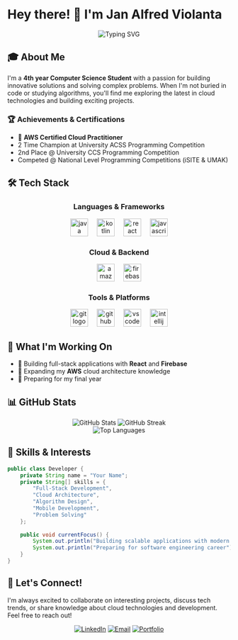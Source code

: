 # Hey there! 👋 I'm Jan Alfred Violanta

<div align="center">
  <img src="https://readme-typing-svg.herokuapp.com?font=Fira+Code&size=30&duration=3000&pause=1000&color=58A6FF&center=true&vCenter=true&width=600&lines=Computer+Science+Student;AWS+Certified+Cloud+Practitioner;Programming+Competitor;Full-Stack+Developer" alt="Typing SVG" />
</div>

## 🎓 About Me

I'm a **4th year Computer Science Student** with a passion for building innovative solutions and solving complex problems. When I'm not buried in code or studying algorithms, you'll find me exploring the latest in cloud technologies and building exciting projects.

### 🏆 Achievements & Certifications
- 🌟 **AWS Certified Cloud Practitioner** 
- 2 Time Champion at University ACSS Programming Competition
- 2nd Place @ University CCS Programming Competition
- Competed @ National Level Programming Competitions (iSITE & UMAK)

## 🛠️ Tech Stack

<div align="center">

### Languages & Frameworks
<img src="https://cdn.jsdelivr.net/gh/devicons/devicon/icons/java/java-original.svg" height="40" alt="java logo" />
<img width="12" />
<img src="https://cdn.jsdelivr.net/gh/devicons/devicon/icons/kotlin/kotlin-original.svg" height="40" alt="kotlin logo" />
<img width="12" />
<img src="https://cdn.jsdelivr.net/gh/devicons/devicon/icons/react/react-original.svg" height="40" alt="react logo" />
<img width="12" />
<img src="https://cdn.jsdelivr.net/gh/devicons/devicon/icons/javascript/javascript-original.svg" height="40" alt="javascript logo" />

### Cloud & Backend
<img src="https://cdn.jsdelivr.net/gh/devicons/devicon/icons/amazonwebservices/amazonwebservices-line-wordmark.svg" height="40" alt="amazonwebservices logo" />
<img width="12" />
<img src="https://cdn.jsdelivr.net/gh/devicons/devicon/icons/firebase/firebase-plain.svg" height="40" alt="firebase logo" />

### Tools & Platforms
<img src="https://cdn.jsdelivr.net/gh/devicons/devicon/icons/git/git-original.svg" height="40" alt="git logo" />
<img width="12" />
<img src="https://cdn.jsdelivr.net/gh/devicons/devicon/icons/github/github-original.svg" height="40" alt="github logo" />
<img width="12" />
<img src="https://cdn.jsdelivr.net/gh/devicons/devicon/icons/vscode/vscode-original.svg" height="40" alt="vscode logo" />
<img width="12" />
<img src="https://cdn.jsdelivr.net/gh/devicons/devicon/icons/intellij/intellij-original.svg" height="40" alt="intellij logo" />

</div>

## 🚀 What I'm Working On

- 🔭 Building full-stack applications with **React** and **Firebase**
- 🌱 Expanding my **AWS** cloud architecture knowledge
- 🎯 Preparing for my final year

## 📊 GitHub Stats

<div align="center">
  <img src="https://github-readme-stats.vercel.app/api?username=alfred-jgv&show_icons=true&theme=tokyonight&hide_border=true&count_private=true" alt="GitHub Stats" />
  <img src="https://github-readme-streak-stats.herokuapp.com/?user=alfred-jgv&theme=tokyonight&hide_border=true" alt="GitHub Streak" />
</div>

<div align="center">
  <img src="https://github-readme-stats.vercel.app/api/top-langs/?username=alfred-jgv&layout=compact&theme=tokyonight&hide_border=true" alt="Top Languages" />
</div>

## 💼 Skills & Interests

```java
public class Developer {
    private String name = "Your Name";
    private String[] skills = {
        "Full-Stack Development",
        "Cloud Architecture", 
        "Algorithm Design",
        "Mobile Development",
        "Problem Solving"
    };
    
    public void currentFocus() {
        System.out.println("Building scalable applications with modern tech stack");
        System.out.println("Preparing for software engineering career");
    }
}
```

## 🤝 Let's Connect!

I'm always excited to collaborate on interesting projects, discuss tech trends, or share knowledge about cloud technologies and development. Feel free to reach out!

<div align="center">

[![LinkedIn](https://img.shields.io/badge/LinkedIn-0077B5?style=for-the-badge&logo=linkedin&logoColor=white)](www.linkedin.com/in/jan-alfred-violanta-129300316)
[![Email](https://img.shields.io/badge/Email-D14836?style=for-the-badge&logo=gmail&logoColor=white)](mailto:violantajanalfred40@gmail.com)
[![Portfolio](https://img.shields.io/badge/Portfolio-000000?style=for-the-badge&logo=About.me&logoColor=white)](https://my-portfolio.com-placeholder)

</div>

